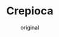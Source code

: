 ---
layout: post
title: "Crepioca"
type: ["Pequeno-Almoço"]
serve: 1 porção
permalink: /crepioca/
description: "Crepioca recheada com abacate, tomate e alface"
image: "/assets/img/crepioca.png"
diet: ["s-gluten", "s-soja", "s-frutos-secos"]
time-total: 10
time-prepar: 5
time-confe: 5
calorias:
proteinas:
lipidos:
hidratos:
author: original
ingredients:
    - 3 c.sopa | de farinha de grão de bico
    - 1 c.sopa | de tapioca
    - 8 c.sopa | de água
    - 1/2 | tomate
    - 1/2 | abacate
    - 2 folhas | de alface
    - 1 c.chá | de oregãos
    - 1 c.chá | de pimenta preta
    - 1/2 c.chá | de sal
    - 1 c.chá | de alho em põ
    - 1/4 | de limão
    - 1 c.sopa | de azeite
instructions:
    - Numa taça, misturar a tapioca e o grão de bico.
    - Adicionar à taça a água (aos poucos para não ganhar grumos)
    - Depois juntar o sal, a pimenta preta, os oregãos e o alho em pó.
    - Numa frigideira, aquecer o azeite.
    - Juntar à frigideira o preparada que está na taça. Distribuir bem o preparado na frigideira.
    - Deixar 90 segundos, e virar. Deixar mais 90 segundos e meter num prato.
    - Adicionar ao crepe, 3 fatias de tomate, temperar com sal e pimenta o tomate.
    - Depois, adicionar o abacate às fatias e regar com o limão.
    - Adicionar as folhas de alface e fechar o crepe.
    - Está pronto a servir.
    
---